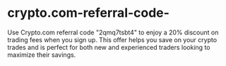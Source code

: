 # crypto.com-referral-code-
Use Crypto.com referral code "2qmq7tsbt4" to enjoy a 20% discount on trading fees when you sign up. This offer helps you save on your crypto trades and is perfect for both new and experienced traders looking to maximize their savings.
